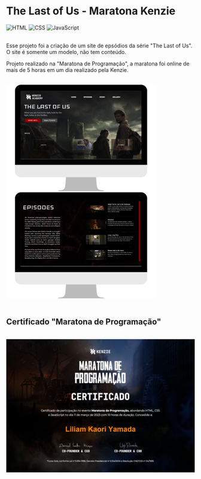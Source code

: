 # The Last of Us - Maratona Kenzie

<div style="display: inline_block">
<img src="https://camo.githubusercontent.com/d63d473e728e20a286d22bb2226a7bf45a2b9ac6c72c59c0e61e9730bfe4168c/68747470733a2f2f696d672e736869656c64732e696f2f62616467652f48544d4c352d4533344632363f7374796c653d666f722d7468652d6261646765266c6f676f3d68746d6c35266c6f676f436f6c6f723d7768697465" alt="HTML">
<img src="https://camo.githubusercontent.com/3a0f693cfa032ea4404e8e02d485599bd0d192282b921026e89d271aaa3d7565/68747470733a2f2f696d672e736869656c64732e696f2f62616467652f435353332d3135373242363f7374796c653d666f722d7468652d6261646765266c6f676f3d63737333266c6f676f436f6c6f723d7768697465" alt="CSS">
<img src="https://img.shields.io/badge/JavaScript-F7DF1E?style=for-the-badge&logo=javascript&logoColor=black" alt="JavaScript">
</div>
<br>
<p>Esse projeto foi a criação de um site de epsódios da série "The Last of Us". O site é somente um modelo, não tem conteúdo.

Projeto realizado na "Maratona de Programação", a maratona foi online de mais de 5 horas em um dia realizado pela Kenzie.</p>

<br>

<div align: "center">
<img src="./img/DesktopView1.png" alt="desktop-screen1" width="400px">
<img src="./img/DesktopView2.png" alt="desktop-screen1" width="400px">
</div>

<br>

## Certificado "Maratona de Programação"

<br>
<img src="./img/certificado-maratona-de-programação.png" alt="certification">
